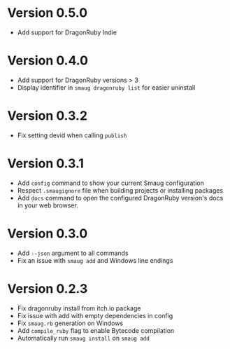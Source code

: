 # Version 0.5.0

* Add support for DragonRuby Indie

# Version 0.4.0

* Add support for DragonRuby versions > 3
* Display identifier in `smaug dragonruby list` for easier uninstall

# Version 0.3.2

* Fix setting devid when calling `publish`

# Version 0.3.1

* Add `config` command to show your current Smaug configuration
* Respect `.smaugignore` file when building projects or installing packages
* Add `docs` command to open the configured DragonRuby version's docs in your web browser.

# Version 0.3.0

* Add `--json` argument to all commands
* Fix an issue with `smaug add` and Windows line endings

# Version 0.2.3

* Fix dragonruby install from itch.io package
* Fix issue with add with empty dependencies in config
* Fix `smaug.rb` generation on Windows
* Add `compile_ruby` flag to enable Bytecode compilation
* Automatically run `smaug install` on `smaug add`
